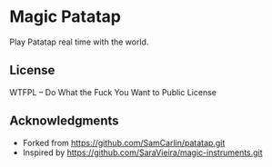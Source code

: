 # Magic Patatap

Play Patatap real time with the world.

## License

WTFPL – Do What the Fuck You Want to Public License

## Acknowledgments

- Forked from https://github.com/SamCarlin/patatap.git
- Inspired by https://github.com/SaraVieira/magic-instruments.git
